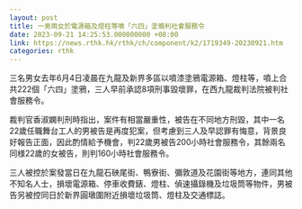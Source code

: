 ```yaml
---
layout: post
title: 一男兩女於電源箱及燈柱等噴「六四」塗鴉判社會服務令
date: 2023-09-21 14:25:53.000000000 +08:00
link: https://news.rthk.hk/rthk/ch/component/k2/1719349-20230921.htm
categories: rthk
---
```


三名男女去年6月4日凌晨在九龍及新界多區以噴漆塗鴉電源箱、燈柱等，噴上合共222個「六四」塗鴉，三人早前承認8項刑事毀壞罪，在西九龍裁判法院被判社會服務令。

裁判官香淑嫻判刑時指出，案件有相當嚴重性，被告在不同地方刑毀，其中一名22歲任職舞台工人的男被告是再度犯案，但考慮到三人及早認罪有悔意，背景良好報告正面，因此酌情給予機會，判22歲男被告200小時社會服務令，其餘兩名同様22歲的女被告，則判160小時社會服務令。

三人被控於案發當日在九龍石硤尾街、鴨寮街、彌敦道及花園街等地方，連同其他不知名人士，損壞電源箱、停車收費錶、燈柱、偵速攝錄機及垃圾筒等物件，男被告另被控同日於新界圓墩圍附近損壞垃圾筒、燈柱及交通標誌。
